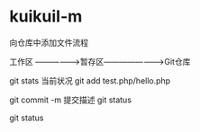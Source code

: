 # kuikuiI-m


向仓库中添加文件流程

工作区 ——————>暂存区————————>Git仓库

git stats     当前状况
git add test.php/hello.php

git commit -m 提交描述
git status

git status
